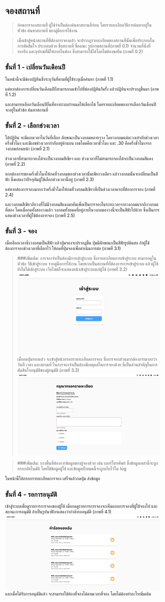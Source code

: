 # จองสถานที่
> ก่อนการจองสถานที่ ผู้ใช้จำเป็นต้องค้นหาสถานที่ก่อน โดยรายละเอียดวิธีการค้นหาอยู่ในหัวข้อ ค้นหาสถานที่ ของคู่มือการใช้งาน <br>

> เมื่อเข้าสู่หน้าสถานที่ที่ต้องการจองแล้ว จะปรากฎรายละเอียดของสถานที่นั้นเพื่อประกอบในการตัดสินใจ ประกอบด้วย ชื่อสถานที่ ชื่อคณะ รูปภาพสถานที่(ภาพที่ 0.1) จำนวนที่นั่งที่รองรับ และอุปรณ์ที่มีให้ภายในห้อง ซึ่งสามารถใช้ได้โดยไม่ต้องขอยืม (ภาพที่ 0.2)

## ขั้นที่ 1 - เปลี่ยนวันเดือนปี
ในหน้านี้จะมีช่องปฏิทินซึ่งระบุวันที่ตามที่ผู้ใช้ระบุเมื่อค้นหา (ภาพที่ 1.1)<br> 

แต่หากต้องการเปลี่ยนวันเดือนปีก็สามารถกดเข้าไปที่ช่องปฏิทิน1ครั้ง แล้วปฏิทินจะปรากฎขึ้นมา (ภาพที่ 1.2)<br> 

และสามารถเลือกวันเดือนปีอื่นที่ทางระบบกำหนดให้เลือกได้ โดยรายละเอียดของการเลือกวันเดือนปี จะอยู่ในหัวข้อ ค้นหาสถานที่ 

## ขั้นที่ 2 - เลือกช่วงเวลา
ใต้ปฏิทิน จะมีแถบเวลาในวันที่เลือก ลักษณะเป็นวงกลมหลายๆวง โดยวงกลมแต่ละวงเท่ากับช่วงเวลาครึ่งชั่วโมง และมีเลขช่วงเวลากำกับอยู่ด้านบน เลขโดดคือเวลาชั่วโมง และ .30 คือครึ่งชั่วโมงจากวงกลมก่อนหน้า (ภาพที่ 2.1)<br>

ช่วงเวลาที่สามารถจองได้จะเป็นวงกลมสีเขียว และ ช่วงเวลาที่ไม่สามารถจองได้จะเป็นวงกลมสีแดง (ภาพที่ 2.2)<br>

หากต้องการของครึ่งชั่วโมงให้กดที่วงกลมของช่วงเวลานั้นเพียงวงเดียว แล้ววงกลมนั้นจะเปลี่ยนเป็นสีฟ้า ซึ่งแสดงว่าปัจจุบันผู้ใช้เลือกช่วงเวลานี้อยู่ (ภาพที่ 2.3)<br>

แต่หากต้องการจองมากกว่าครึ่งชั่วโมงให้กดที่วงกลมสีเขียวที่เป็นช่วงเวลาแรกที่ต้องการจอง (ภาพที่ 2.4)<br> 

และวงกลมสีเขียวอีกวงที่ไม่มีวงกลมสีแดงมาคั่นเพื่อเป็นการจองในระยะเวลาจากวงกลมแรกถึงวงกลมที่สอง โดยเมื่อกดทั้งสองวงแล้ว วงกลมทั้งหมดที่อยู่ภายในวงกลมองวงนี้จะเป็นสีฟ้าไปด้วย ซึ่งเป็นการแสดงช่วงเวลาที่ผู้ใช้ต้องการจอง (ภาพที่ 2.5)<br>

## ขั้นที่ 3 - จอง
เมื่อเลือกเวลาซึงวงกลมเป็นสีฟ้า แล้วปุ่มจองจะปรากฏขึ้น ปุ่มมีลักษณะเป็นสีฟ้ารูปดินสอ ถ้าผู้ใช้ต้องการจองช่วงเวลาที่เลือกไว้ ให้กดที่ปุ่มจองเพื่อดำเนินการต่อ (ภาพที่ 3.1)<br>

> ###เพิ่มเติม:
> การจองจำเป็นต้องมีการเข้าสู่ระบบ ซึ่งรายละเอียดการเข้าสู่ระบบ สามารถดูในหัวข้อ วิธีเข้าสู่ระบบ จากคู่มือการใช้งาน
> โดยหากเป็นสถานที่ที่ต้องการการเข้าสู่ระบบ แล้วผู้ใช้ยังไม่ได้เข้าสู่ระบบ เว็บไซต์ก็จะแสดงหน้าเข้าสู่ระบบแก่ผู้ใช้ (ภาพที่ 3.2)<br>
![](../../img/Screen%20Shot%202018-04-19%20at%2009.07.15.png)
เมื่อกดปุ่มจองแล้ว จะเข้าสู่หน้ากรอกรายละเอียดการจอง ซึ่งการจองส่วนมากต้องการมากกว่าวันที่ เวลา และสถานที่ ในการจองจำเป็นต้องมีเหตุผลในการจองด้วย นี่เป็นส่วนสำคัญในการตัดสินใจอนุมัติของผู้อนุมัติ (ภาพที่ 3.3)<br>
![](../../img/form-request/form-without-info.png)

> ###เพิ่มเติม:
> บางพื้นที่ต้องการข้อมูลของผู้จองด้วย เช่น เบอร์โทรศัพท์ ซึ่งข้อมูลเหล่านี้จะถูกกรอกอัตโนมัติ โดยใช้ข้อมูลผู้ใช้ และข้อมูลทั้งหมดนี้จะถูกเก็บไว้ใน log

ในหน้านี้ให้กรอกรายละเอียดการจอง เสร็จแล้วกดปุ่ม ส่งข้อมูล

## ขั้นที่ 4 - รอการอนุมัติ
เข้าสู่ระบบเพื่อดูรายการการจองของผู้ใช้ เมื่อกดดูรายการการจองจะเห็นแถบการจองที่ผู้ใช้จองไป และ สถานะการอนุมัติ ถ้าเป็นรูปนาฬิกาแสดงว่ากำลังรออนุมัติ (ภาพที่ 4.1)<br>
![](../../img/user-request/overall.png)
และเมื่อได้รับการอนุมัติแล้ว จะสามารถใช้ห้องที่จองได้ตามเวลาที่จอง โดยไม่ต้องทำอะไรเพิ่มเติม
